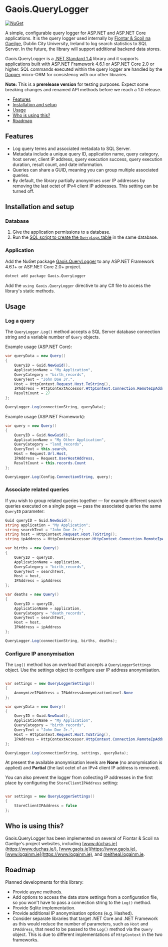 # Gaois.QueryLogger

[![NuGet](https://img.shields.io/badge/nuget-0.5.3--alpha-blue.svg)](https://www.nuget.org/packages/Gaois.QueryLogger/)

A simple, configurable query logger for ASP.NET and ASP.NET Core applications. It is the query logger used internally by [Fiontar & Scoil na Gaeilge](https://www.gaois.ie), Dublin City University, Ireland to log search statistics to SQL Server. In the future, the library will support additional backend data stores.

Gaois.QueryLogger is a [.NET Standard 1.4](https://docs.microsoft.com/en-us/dotnet/standard/net-standard) library and it supports applications built with ASP.NET Framework 4.6.1 or ASP.NET Core 2.0 or higher.  SQL commands executed within the query logger are handled by the [Dapper](https://github.com/StackExchange/Dapper/) micro-ORM for consistency with our other libraries.

**Note:** This is a **prerelease version** for testing purposes. Expect some breaking changes and renamed API methods before we reach a 1.0 release.

- [Features](#features)
- [Installation and setup](#installation-and-setup)
- [Usage](#usage)
- [Who is using this?](#who-is-using-this)
- [Roadmap](#roadmap)

## Features

- Log query terms and associated metadata to SQL Server.
- Metadata include a unique query ID, application name, query category, host server, client IP address, query execution success, query execution duration, result count, and date information.
- Queries can share a GUID, meaning you can group multiple associated queries.
- By default, the library partially anonymises user IP addresses by removing the last octet of IPv4 client IP addresses. This setting can be turned off.

## Installation and setup

### Database

1. Give the application permissions to a database.
2. Run the [SQL script to create the `QueryLogs` table](https://github.com/dcufsg/Gaois.QueryLogger/tree/master/DBScripts) in the same database.

### Application

Add the NuGet package [Gaois.QueryLogger](https://www.nuget.org/packages/Gaois.QueryLogger/) to any ASP.NET Framework 4.6.1+ or ASP.NET Core 2.0+ project.

```cmd
dotnet add package Gaois.QueryLogger
```

Add the `using Gaois.QueryLogger` directive to any C# file to access the library's static methods.

## Usage

### Log a query

The `QueryLogger.Log()` method accepts a SQL Server database connection string and a variable number of `Query` objects.

Example usage (ASP.NET Core):

```csharp
var queryData = new Query()
{
    QueryID = Guid.NewGuid(),
    ApplicationName = "My Application",
    QueryCategory = "birth_records",
    QueryText = "John Doe Jr.",
    Host = HttpContext.Request.Host.ToString(),
    IPAddress = HttpContextAccessor.HttpContext.Connection.RemoteIpAddress.ToString()
    ResultCount = 27
};

QueryLogger.Log(connectionString, queryData);
```

Example usage (ASP.NET Framework):

```csharp
var query = new Query()
{
    QueryID = Guid.NewGuid(),
    ApplicationName = "My Other Application",
    QueryCategory = "land_records",
    QueryText = this.search,
    Host = Request.Url.Host,
    IPAddress = Request.UserHostAddress,
    ResultCount = this.records.Count
};

QueryLogger.Log(Config.ConnectionString, query);
```

### Associate related queries

If you wish to group related queries together — for example different search queries executed on a single page — pass the associated queries the same `QueryID` parameter:

```csharp
Guid queryID = Guid.NewGuid();
string application = "My Application";
string searchText = "John Doe Jr.";
string host = HttpContext.Request.Host.ToString();
string ipAddress = HttpContextAccessor.HttpContext.Connection.RemoteIpAddress.ToString();

var births = new Query()
{
    QueryID = queryID,
    ApplicationName = application,
    QueryCategory = "birth_records",
    QueryText = searchText,
    Host = host,
    IPAddress = ipAddress
};

var deaths = new Query()
{
    QueryID = queryID,
    ApplicationName = application,
    QueryCategory = "death_records",
    QueryText = searchText,
    Host = host,
    IPAddress = ipAddress
};

QueryLogger.Log(connectionString, births, deaths);
```

### Configure IP anonymisation

The `Log()` method has an overload that accepts a `QueryLoggerSettings` object. Use the settings object to configure user IP address anonymisation.

```csharp

var settings = new QueryLoggerSettings()
{
    AnonymizeIPAddress = IPAddressAnonymizationLevel.None
};

var queryData = new Query()
{
    QueryID = Guid.NewGuid(),
    ApplicationName = "My Application",
    QueryCategory = "birth_records",
    QueryText = "John Doe Jr.",
    Host = HttpContext.Request.Host.ToString(),
    IPAddress = HttpContextAccessor.HttpContext.Connection.RemoteIpAddress.ToString()
};

QueryLogger.Log(connectionString, settings, queryData);
```

At present the available anonymisation levels are **None** (no anonymisation is applied) and **Partial** (the last octet of an IPv4 client IP address is removed).

You can also prevent the logger from collecting IP addresses in the first place by configuring the `StoreClientIPAddress` setting:

```csharp

var settings = new QueryLoggerSettings()
{
    StoreClientIPAddress = false
};
```

## Who is using this?

Gaois.QueryLogger has been implemented on several of Fiontar & Scoil na Gaeilge's project websites, including [www.dúchas.ie](https://www.duchas.ie/), [www.gaois.ie](https://www.gaois.ie), [www.logainm.ie](https://www.logainm.ie), and [meitheal.logainm.ie](https://meitheal.logainm.ie).

## Roadmap

Planned developments for this library:

- Provide async methods.
- Add options to access the data store settings from a configuration file, so you won't have to pass a connection string to the `Log()` method.
- Provide Sqlite implementation.
- Provide additional IP anonymisation options (e.g. Hashed).
- Consider separate libraries that target .NET Core and .NET Framework as this would reduce the number of parameters, such as `Host` and `IPAddress`, that need to be passed to the `Log()` method via the `Query` object. This is due to different implementations of `HttpContext` in the two frameworks.